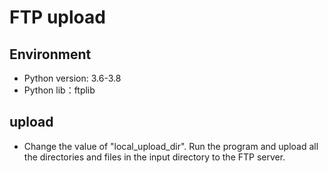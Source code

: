 # FTP upload
## Environment
- Python version: 3.6-3.8
- Python lib：ftplib
## upload
- Change the value of "local_upload_dir". Run the program and upload all the directories and files in the input directory to the FTP server.
